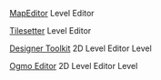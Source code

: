 
[MapEditor](https://www.mapeditor.org/)
Level Editor

[Tilesetter](https://www.tilesetter.org/)
Level Editor

[Designer Toolkit](https://ldtk.io/)
2D Level Editor Level

[Ogmo Editor](https://ogmo-editor-3.github.io/)
2D Level Editor Level
